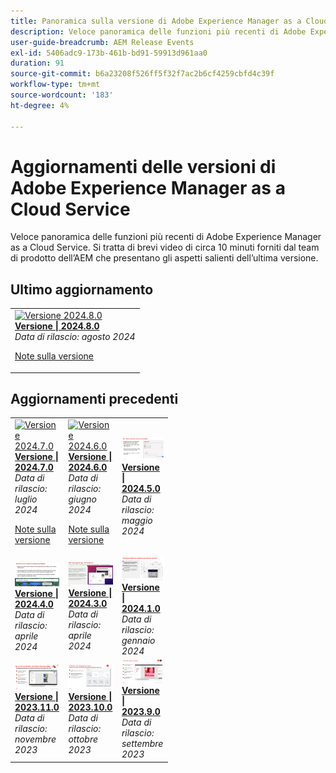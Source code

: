 ```yaml
---
title: Panoramica sulla versione di Adobe Experience Manager as a Cloud Service
description: Veloce panoramica delle funzioni più recenti di Adobe Experience Manager as a Cloud Service
user-guide-breadcrumb: AEM Release Events
exl-id: 5406adc9-173b-461b-bd91-59913d961aa0
duration: 91
source-git-commit: b6a23208f526ff5f32f7ac2b6cf4259cbfd4c39f
workflow-type: tm+mt
source-wordcount: '183'
ht-degree: 4%

---
```


# Aggiornamenti delle versioni di Adobe Experience Manager as a Cloud Service

Veloce panoramica delle funzioni più recenti di Adobe Experience Manager as a Cloud Service. Si tratta di brevi video di circa 10 minuti forniti dal team di prodotto dell’AEM che presentano gli aspetti salienti dell’ultima versione.

## Ultimo aggiornamento

<table style="max-width: 50%;">
  <tr>
    <td>
      <a href="2024/2024-8-0.md">
        <img alt="Versione 2024.8.0" src="https://video.tv.adobe.com/v/3433381?format=jpeg" />
      </a>
      <div>
        <a href="2024/2024-8-0.md">
          <strong>Versione | 2024.8.0</strong>
        </a>
      </div>
      <em>Data di rilascio: agosto 2024 </em>
      <p>
        <a href="https://experienceleague.adobe.com/docs/experience-manager-cloud-service/content/release-notes/release-notes/release-notes-current.html?lang=it">Note sulla versione</a>
      </p>
    </td>
  </tr>  
</table>

## Aggiornamenti precedenti

<table style="max-width: 50%;">
  <tr>
    <td>
      <a href="2024/2024-7-0.md">
        <img alt="Versione 2024.7.0" src="https://video.tv.adobe.com/v/3431707?format=jpeg" />
      </a>
      <div>
        <a href="2024/2024-7-0.md">
          <strong>Versione | 2024.7.0</strong>
        </a>
      </div>
      <em>Data di rilascio: luglio 2024 </em>
      <p>
        <a href="https://experienceleague.adobe.com/docs/experience-manager-cloud-service/content/release-notes/release-notes/release-notes-current.html?lang=it">Note sulla versione</a>
      </p>
    </td> 
     <td>
      <a href="2024/2024-6-0.md">
        <img alt="Versione 2024.6.0" src="https://video.tv.adobe.com/v/3430779?format=jpeg" />
      </a>
      <div>
        <a href="2024/2024-6-0.md">
          <strong>Versione | 2024.6.0</strong>
        </a>
      </div>
      <em>Data di rilascio: giugno 2024 </em>
      <p>
        <a href="https://experienceleague.adobe.com/docs/experience-manager-cloud-service/content/release-notes/release-notes/release-notes-current.html?lang=it">Note sulla versione</a>
      </p>
     </td>
     <td>
      <a href="2024/2024-5-0.md">
        <img alt="Versione 2024.5.0" src="2024/assets/2024-5-0-thumb.png" />
      </a>
      <div>
        <a href="2024/2024-5-0.md">
          <strong>Versione | 2024.5.0</strong>
          </br>
        </a>
      </div>
      <em>Data di rilascio: maggio 2024 </em>
    </td>
  </tr>
  <tr> 
    <td>
      <a href="2024/2024-4-0.md">
        <img alt="Versione 2024.4.0" src="2024/assets/2024-4-0-thumb.png" />
      </a>
      <div>
        <a href="2024/2024-4-0.md">
          <strong>Versione | 2024.4.0</strong>
          </br>
        </a>
      </div>
      <em>Data di rilascio: aprile 2024 </em>
    </td>
    <td>
      <a href="2024/2024-3-0.md">
        <img alt="Versione 2024.3.0" src="2024/assets/2024-3-0-thumb.png" />
      </a>
      <div>
        <a href="2024/2024-3-0.md">
          <strong>Versione | 2024.3.0</strong>
          </br>
        </a>
      </div>
      <em>Data di rilascio: aprile 2024 </em>
    </td>   
    <td>
      <a href="2024/2024-1-0.md">
        <img alt="Versione 2024.1.0" src="2024/assets/2024-1-0-thumb.png" />
      </a>
      <div>
        <a href="2024/2024-1-0.md">
          <strong>Versione | 2024.1.0</strong>
          <br/>
        </a>
          <em>Data di rilascio: gennaio 2024 </em>
      </div>
    </td>
  </tr>
  <tr>     
    <td>
      <a href="2023/2023-11-0.md">
        <img alt="Versione 2023.11.0" src="2023/assets/2023-11-0-thumb.png" />
      </a>
      <div>
        <a href="2023/2023-11-0.md">
          <strong>Versione | 2023.11.0</strong>
          <br/>
        </a>
          <em>Data di rilascio: novembre 2023 </em>
      </div>
    </td>
    <td>
      <a href="2023/2023-10-0.md">
        <img alt="Versione 2023.10.0" src="2023/assets/2023-10-0-thumb.png" />
      </a>
      <div>
        <a href="2023/2023-10-0.md">
          <strong>Versione | 2023.10.0</strong>
          <br/>
        </a>
          <em>Data di rilascio: ottobre 2023 </em>
      </div>
    </td>
    <td>
      <a href="2023/2023-9-0.md">
        <img alt="Versione 2023.9.0" src="2023/assets/2023-9-0-thumb.png" />
      </a>
      <div>
        <a href="2023/2023-9-0.md">
          <strong>Versione | 2023.9.0</strong>
          <br/>
        </a>
          <em>Data di rilascio: settembre 2023 </em>
      </div>
    </td>
  </tr>
</table>
